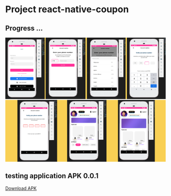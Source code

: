 # Project react-native-coupon
## Progress ...
![ScreenShot](https://raw.githubusercontent.com/MohamedAliAyedi/react-native-coupon/main/Screenshot/Project_1.png)
![ScreenShot](https://raw.githubusercontent.com/MohamedAliAyedi/react-native-coupon/main/Screenshot/Project_2.png)

## testing application APK 0.0.1

[Download APK](https://github.com/MohamedAliAyedi/react-native-coupon/raw/main/Screenshot/app-test.apk "download")


